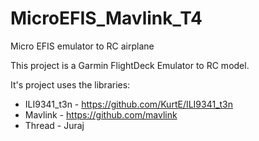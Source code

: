 # MicroEFIS_Mavlink_T4
Micro EFIS emulator to RC airplane

This project is a Garmin FlightDeck Emulator to RC model.

It's project uses the libraries:
 - ILI9341_t3n - https://github.com/KurtE/ILI9341_t3n
 - Mavlink - https://github.com/mavlink
 - Thread - Juraj
